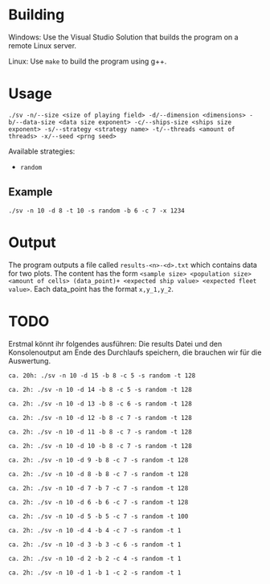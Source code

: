 # Building

Windows: Use the Visual Studio Solution that builds the program on a remote Linux server.

Linux: Use `make` to build the program using g++.

# Usage

`./sv -n/--size <size of playing field> -d/--dimension <dimensions> -b/--data-size <data size exponent> -c/--ships-size <ships size exponent> -s/--strategy <strategy name> -t/--threads <amount of threads> -x/--seed <prng seed>`

Available strategies:
- `random`

## Example
`./sv -n 10 -d 8 -t 10 -s random -b 6 -c 7 -x 1234`

# Output

The program outputs a file called `results-<n>-<d>.txt` which contains data for two plots.
The content has the form `<sample size> <population size> <amount of cells> (data_point)+ <expected ship value> <expected fleet value>`.
Each data_point has the format `x,y_1,y_2`.

# TODO

Erstmal könnt ihr folgendes ausführen:
Die results Datei und den Konsolenoutput am Ende des Durchlaufs speichern, die brauchen wir für die Auswertung.

`ca. 20h: ./sv -n 10 -d 15 -b 8 -c 5 -s random -t 128`

`ca. 2h: ./sv -n 10 -d 14 -b 8 -c 5 -s random -t 128`

`ca. 2h: ./sv -n 10 -d 13 -b 8 -c 6 -s random -t 128`

`ca. 2h: ./sv -n 10 -d 12 -b 8 -c 7 -s random -t 128`

`ca. 2h: ./sv -n 10 -d 11 -b 8 -c 7 -s random -t 128`

`ca. 2h: ./sv -n 10 -d 10 -b 8 -c 7 -s random -t 128`

`ca. 2h: ./sv -n 10 -d 9 -b 8 -c 7 -s random -t 128`

`ca. 2h: ./sv -n 10 -d 8 -b 8 -c 7 -s random -t 128`

`ca. 2h: ./sv -n 10 -d 7 -b 7 -c 7 -s random -t 128`

`ca. 2h: ./sv -n 10 -d 6 -b 6 -c 7 -s random -t 128`

`ca. 2h: ./sv -n 10 -d 5 -b 5 -c 7 -s random -t 100`

`ca. 2h: ./sv -n 10 -d 4 -b 4 -c 7 -s random -t 1`

`ca. 2h: ./sv -n 10 -d 3 -b 3 -c 6 -s random -t 1`

`ca. 2h: ./sv -n 10 -d 2 -b 2 -c 4 -s random -t 1`

`ca. 2h: ./sv -n 10 -d 1 -b 1 -c 2 -s random -t 1`
